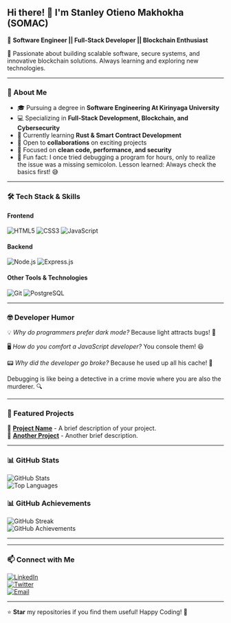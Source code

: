 ## Hi there! 👋 I'm Stanley Otieno Makhokha (SOMAC)

🚀 **Software Engineer || Full-Stack Developer || Blockchain Enthusiast**  

🔭 Passionate about building scalable software, secure systems, and innovative blockchain solutions. Always learning and exploring new technologies.  

---

### 🚀 About Me
- 🎓 Pursuing a degree in **Software Engineering At Kirinyaga University**
- 💻 Specializing in **Full-Stack Development, Blockchain, and Cybersecurity**
- 🌱 Currently learning **Rust & Smart Contract Development**
- 🤝 Open to **collaborations** on exciting projects
- 🎯 Focused on **clean code, performance, and security**
- 🤖 Fun fact: I once tried debugging a program for hours, only to realize the issue was a missing semicolon. Lesson learned: Always check the basics first! 😅

---

### 🛠️ Tech Stack & Skills

#### **Frontend**
![HTML5](https://img.shields.io/badge/HTML5-E34F26?style=for-the-badge&logo=html5&logoColor=white)
![CSS3](https://img.shields.io/badge/CSS3-1572B6?style=for-the-badge&logo=css3&logoColor=white)
![JavaScript](https://img.shields.io/badge/JavaScript-F7DF1E?style=for-the-badge&logo=javascript&logoColor=black)

#### **Backend**
![Node.js](https://img.shields.io/badge/Node.js-43853D?style=for-the-badge&logo=node.js&logoColor=white)
![Express.js](https://img.shields.io/badge/Express.js-000000?style=for-the-badge&logo=express&logoColor=white)

#### **Other Tools & Technologies**
![Git](https://img.shields.io/badge/Git-F05032?style=for-the-badge&logo=git&logoColor=white)
![PostgreSQL](https://img.shields.io/badge/PostgreSQL-316192?style=for-the-badge&logo=postgresql&logoColor=white)

---

### 🤓 Developer Humor

💡 *Why do programmers prefer dark mode?* Because light attracts bugs! 🐞

🖥️ *How do you comfort a JavaScript developer?* You console them! 😆

📟 *Why did the developer go broke?* Because he used up all his cache! 💸

Debugging is like being a detective in a crime movie where you are also the murderer. 🔍

---

### 📌 Featured Projects
🔹 [**Project Name**](https://github.com/your-username/project-name) - A brief description of your project.  
🔹 [**Another Project**](https://github.com/your-username/another-project) - Another brief description.

---

### 📊 GitHub Stats
![GitHub Stats](https://github-readme-stats.vercel.app/api?username=S0MAC&show_icons=true&theme=radical)  
![Top Languages](https://github-readme-stats.vercel.app/api/top-langs/?username=S0MAC&layout=compact&theme=radical)
### 📊 GitHub Achievements
![GitHub Streak](https://github-readme-streak-stats.herokuapp.com/?user=S0MAC&theme=radical)  
![GitHub Achievements](https://github-profile-trophy.vercel.app/?username=S0MAC&theme=radical)

---
---

### 📫 Connect with Me
[![LinkedIn](https://img.shields.io/badge/LinkedIn-Profile-blue?style=for-the-badge&logo=linkedin)](https://linkedin.com/in/stanleyotienomakhokha)  
[![Twitter](https://img.shields.io/badge/Twitter-@yourhandle-1DA1F2?style=for-the-badge&logo=twitter)](https://twitter.com/SOMAC)  
[![Email](https://img.shields.io/badge/Email-Contact%20Me-green?style=for-the-badge&logo=gmail)](mailto:stanleyotienomakhoka@gmail.com)

---

⭐ **Star** my repositories if you find them useful! Happy Coding! 🚀
